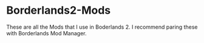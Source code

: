# Borderlands2-Mods
These are all the Mods that I use in Boderlands 2.
I recommend paring these with Borderlands Mod Manager.
